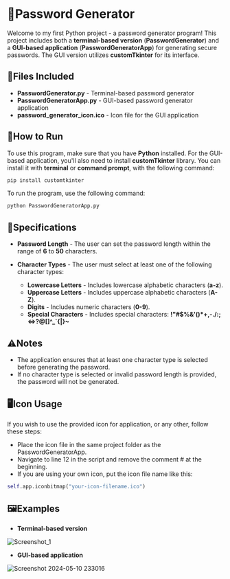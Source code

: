 # 🔐**Password Generator**

Welcome to my first Python project - a password generator program! This project includes both a **terminal-based version** (**PasswordGenerator**) and a **GUI-based application** (**PasswordGeneratorApp**) for generating secure passwords. The GUI version utilizes **customTkinter** for its interface.

## 📁**Files Included**
* **PasswordGenerator.py** - Terminal-based password generator
* **PasswordGeneratorApp.py** - GUI-based password generator application
* **password_generator_icon.ico** - Icon file for the GUI application

## 🚀**How to Run**
To use this program, make sure that you have **Python** installed. For the GUI-based application, you'll also need to install **customTkinter** library. You can install it with **terminal** or **command prompt**, with the following command:
```bash
pip install customtkinter
```
To run the program, use the following command:
```bash
python PasswordGeneratorApp.py
```

## 📝**Specifications**
* **Password Length** - The user can set the password length within the range of **6** to **50** characters. 
* **Character Types** - The user must select at least one of the following character types:
  
  * **Lowercase Letters** - Includes lowercase alphabetic characters (**a-z**).
  * **Uppercase Letters** - Includes uppercase alphabetic characters (**A-Z**).
  * **Digits** - Includes numeric characters (**0-9**).
  * **Special Characters** - Includes special characters: **!"#$%&'()*+,-./:;<=>?@[]^_`{|}~**

## ⚠️**Notes**
* The application ensures that at least one character type is selected before generating the password.
* If no character type is selected or invalid password length is provided, the password will not be generated.

## 🖥️**Icon Usage**
If you wish to use the provided icon for application, or any other, follow these steps:
* Place the icon file in the same project folder as the PasswordGeneratorApp.
* Navigate to line 12 in the script and remove the comment # at the beginning.
* If you are using your own icon, put the icon file name like this:
```python
self.app.iconbitmap("your-icon-filename.ico")
```

## 🖼️**Examples**
* **Terminal-based version**
  
![Screenshot_1](https://github.com/FicaaN/Password-Generator/assets/152323594/918919c7-6d08-49c1-9421-027a1c629ed8)

* **GUI-based application**

![Screenshot 2024-05-10 233016](https://github.com/FicaaN/Password-Generator/assets/152323594/6b4233f4-4087-42f4-8977-37a4425dd501)
